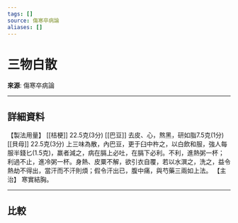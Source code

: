 ```yaml
---
tags: []
source: 傷寒卒病論
aliases: []
---
```


# 三物白散

**來源**: 傷寒卒病論  

---

## 詳細資料
【製法用量】 [[桔梗]] 22.5克(3分) [[巴豆]] 去皮、心，熬黑，研如脂7.5克(1分) [[貝母]] 22.5克(3分)
上三味為散，內巴豆，更于臼中杵之，以白飲和服，強人每服半錢匕(1.5克)，羸者減之，病在膈上必吐，在膈下必利。不利，進熱粥一杯；利過不止，進冷粥一杯。身熱、皮粟不解，欲引衣自覆，若以水潠之，洗之，益令熱劫不得出，當汗而不汗則煩；假令汗出已，腹中痛，與芍藥三兩如上法。
【主治】
寒實結胸。

---

## 比較
